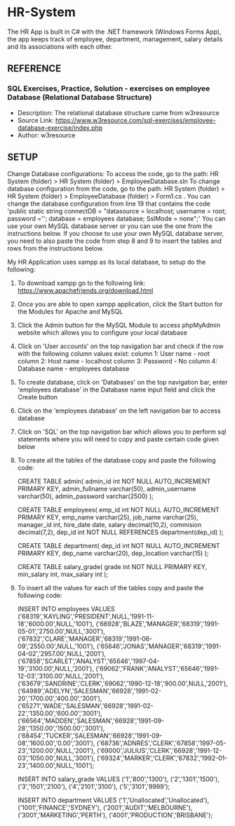 # HR-System
The HR App is built in C# with the .NET framework (Windows Forms App), the app keeps track of employee, department, management, salary details and its associations with each other.

## REFERENCE
### SQL Exercises, Practice, Solution - exercises on employee Database (Relational Database Structure)
* Description: The relational database structure came from w3resource
* Source Link: https://www.w3resource.com/sql-exercises/employee-database-exercise/index.php
* Author: w3resource

## SETUP
Change Database configurations:
To access the code, go to the path: HR System (folder) > HR System (folder) > EmployeeDatabase.sln
To change database configuration from the code, go to the path: HR System (folder) > HR System (folder) > EmployeeDatabase (folder) > Form1.cs . You can change the database configuration from line 19 that contains the code 
'public static string connectDB = "datasource = localhost; username = root; password =''; database = employees database; SslMode = none";' You can use your own MySQL database server or you can use the one from the instructions below.
If you choose to use your own MySQL database server, you need to also paste the code from step 8 and 9 to insert the tables and rows from the instructions below.

My HR Application uses xampp as its local database, to setup do the following:
1. To download xampp go to the following link: https://www.apachefriends.org/download.html
2. Once you are able to open xampp application, click the Start button for the Modules for Apache and MySQL
3. Click the Admin button for the MySQL Module to access phpMyAdmin website which allows you to configure your local database
4. Click on 'User accounts' on the top navigation bar and check if the row with the following column values exist: 
	column 1: User name - root
	column 2: Host name - localhost
	column 3: Password - No
	column 4: Database name - employees database
5. To create database, click on 'Databases' on the top navigation bar, enter 'employees database' in the Database name input field and click the Create button
6. Click on the 'employees database' on the left navigation bar to access database
7. Click on 'SQL' on the top navigation bar which allows you to perform sql statements where you will need to copy and paste certain code given below
8. To create all the tables of the database copy and paste the following code:

    CREATE TABLE admin(
    admin_id int NOT NULL AUTO_INCREMENT PRIMARY KEY,
    admin_fullname varchar(50),
    admin_username varchar(50),
    admin_password varchar(2500)
    );

    CREATE TABLE employees(
    emp_id int NOT NULL AUTO_INCREMENT PRIMARY KEY,
    emp_name varchar(25),
    job_name varchar(25),
    manager_id int,
    hire_date date,
    salary decimal(10,2),
    commision decimal(7,2),
    dep_id int NOT NULL REFERENCES department(dep_id)
    );

    CREATE TABLE department(
    dep_id int NOT NULL AUTO_INCREMENT PRIMARY KEY,
    dep_name varchar(20),
    dep_location varchar(15)
    );

    CREATE TABLE salary_grade(
    grade int NOT NULL PRIMARY KEY,
    min_salary int,
    max_salary int
    );

9. To insert all the values for each of the tables copy and paste the following code:

    INSERT INTO employees VALUES ('68319','KAYLING','PRESIDENT',NULL,'1991-11-18','6000.00',NULL,'1001'),
    ('66928','BLAZE','MANAGER','68319','1991-05-01','2750.00',NULL,'3001'),
    ('67832','CLARE','MANAGER','68319','1991-06-09','2550.00',NULL,'1001'),
    ('65646','JONAS','MANAGER','68319','1991-04-02','2957.00',NULL,'2001'),
    ('67858','SCARLET','ANALYST','65646','1997-04-19','3100.00',NULL,'2001'),
    ('69062','FRANK','ANALYST','65646','1991-12-03','3100.00',NULL,'2001'),
    ('63679','SANDRINE','CLERK','69062','1990-12-18','900.00',NULL,'2001'),
    ('64989','ADELYN','SALESMAN','66928','1991-02-20','1700.00','400.00','3001'),
    ('65271','WADE','SALESMAN','66928','1991-02-22','1350.00','600.00','3001'),
    ('66564','MADDEN','SALESMAN','66928','1991-09-28','1350.00','1500.00','3001'),
    ('68454','TUCKER','SALESMAN','66928','1991-09-08','1600.00','0.00','3001'),
    ('68736','ADNRES','CLERK','67858','1997-05-23','1200.00',NULL,'2001'),
    ('69000','JULIUS','CLERK','66928','1991-12-03','1050.00',NULL,'3001'),
    ('69324','MARKER','CLERK','67832','1992-01-23','1400.00',NULL,'1001');

    INSERT INTO salary_grade VALUES ('1','800','1300'),
    ('2','1301','1500'),
    ('3','1501','2100'),
    ('4','2101','3100'),
    ('5','3101','9999');

    INSERT INTO department VALUES ('1','Unallocated','Unallocated'),
    ('1001','FINANCE','SYDNEY'),
    ('2001','AUDIT','MELBOURNE'),
    ('3001','MARKETING','PERTH'),
    ('4001','PRODUCTION','BRISBANE');

